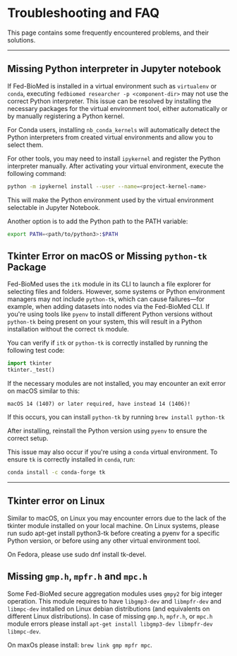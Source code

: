 # Troubleshooting and FAQ

This page contains some frequently encountered problems, and their solutions.

---

## Missing Python interpreter in Jupyter notebook

If Fed-BioMed is installed in a virtual environment such as `virtualenv` or `conda`, executing `fedbiomed researcher -p <component-dir>` may not use the correct Python interpreter. This issue can be resolved by installing the necessary packages for the virtual environment tool, either automatically or by manually registering a Python kernel.

For Conda users, installing `nb_conda_kernels` will automatically detect the Python interpreters from created virtual environments and allow you to select them.

For other tools, you may need to install `ipykernel` and register the Python interpreter manually. After activating your virtual environment, execute the following command:
```bash
python -m ipykernel install --user --name=<project-kernel-name>
```
This will make the Python environment used by the virtual environment selectable in Jupyter Notebook.

Another option is to add the Python path to the PATH variable:
```bash
export PATH=<path/to/python3>:$PATH
```

## Tkinter Error on macOS or Missing `python-tk` Package

Fed-BioMed uses the `itk` module in its CLI to launch a file explorer for selecting files and folders. However, some systems or Python environment managers may not include `python-tk`, which can cause failures—for example, when adding datasets into nodes via the Fed-BioMed CLI. If you're using tools like `pyenv` to install different Python versions without `python-tk` being present on your system, this will result in a Python installation without the correct `tk` module.

You can verify if `itk` or `python-tk` is correctly installed by running the following test code:

```python
import tkinter
tkinter._test()
```

If the necessary modules are not installed, you may encounter an exit error on macOS similar to this:

```
macOS 14 (1407) or later required, have instead 14 (1406)!
```

If this occurs, you can install `python-tk` by running `brew install python-tk`

After installing, reinstall the Python version using `pyenv` to ensure the correct setup.

This issue may also occur if you're using a `conda` virtual environment. To ensure `tk` is correctly installed in `conda`, run:

```bash
conda install -c conda-forge tk
```
---

## Tkinter error on Linux

Similar to macOS, on Linux you may encounter errors due to the lack of the tkinter module installed on your local machine. On Linux systems, please run sudo apt-get install python3-tk before creating a pyenv for a specific Python version, or before using any other virtual environment tool.

On Fedora, please use sudo dnf install tk-devel.

## Missing `gmp.h`, `mpfr.h` and `mpc.h`

Some Fed-BioMed secure aggregation modules uses `gmpy2` for big integer operation. This module requires to have `libgmp3-dev` and `libmpfr-dev` and `libmpc-dev` installed on Linux debian distributions (and equivalents on different Linux distributions). In case of missing `gmp.h`,  `mpfr.h`, or `mpc.h` module errors please install `apt-get install libgmp3-dev libmpfr-dev libmpc-dev`.

On maxOs please install: `brew link gmp mpfr mpc`.
